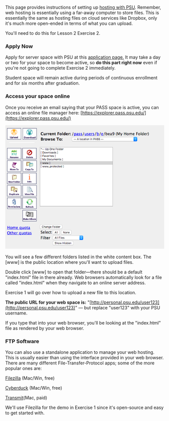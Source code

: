 This page provides instructions of setting up [hosting with PSU](http://www.personal.psu.edu/). Remember, web hosting is essentially using a far-away computer to store files. This is essentially the same as hosting files on cloud services like Dropbox, only it's much more open-ended in terms of what you can upload.

You'll need to do this for Lesson 2 Exercise 2.

### Apply Now

Apply for server space with PSU at this [application page.](https://www.work.psu.edu/webspace/) It may take a day or two for your space to become active, so **do this part right now** even if you're not going to complete Exercise 2 immediately.

Student space will remain active during periods of continuous enrollment and for six months after graduation.

### Access your space online

Once you receive an email saying that your PASS space is active, you can access an online file manager here: [https://explorer.pass.psu.edu/](https://explorer.pass.psu.edu/)

![](/assets/pass-1.png)

You will see a few different folders listed in the white content box. The \[www\] is the public location where you'll want to upload files.

Double click \[www\] to open that folder—there should be a default "index.html" file in there already. Web browsers automatically look for a file called "index.html" when they navigate to an online server address.

Exercise 1 will go over how to upload a new file to this location.

**The public URL for your web space is:** "[http://personal.psu.edu/user123](http://personal.psu.edu/user123)" — but replace "user123" with your PSU username.

If you type that into your web browser, you'll be looking at the "index.html" file as rendered by your web browser. 

### FTP Software

You can also use a standalone application to manage your web hosting. This is usually easier than using the interface provided in your web browser. There are many different File-Transfer-Protocol apps; some of the more popular ones are:

[Filezilla](https://filezilla-project.org/) \(Mac/Win, free\)

[Cyberduck](https://cyberduck.io) \(Mac/Win, free\)

[Transmit](https://panic.com/transmit/)\(Mac, paid\)

We'll use Filezilla for the demo in Exercise 1 since it's open-source and easy to get started with.

### 



